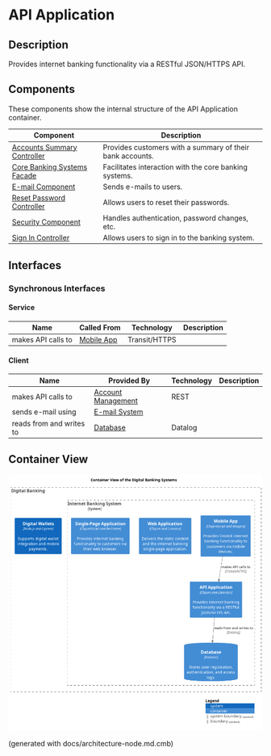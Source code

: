 # API Application
## Description
Provides internet banking functionality via a RESTful JSON/HTTPS API.

## Components
These components show the internal structure of the API Application container.

| Component | Description |
|---|---|
| [Accounts Summary Controller](../../mybank/digital-banking/accounts-summary-controller.md) | Provides customers with a summary of their bank accounts. |
| [Core Banking Systems Facade](../../mybank/digital-banking/core-banking-systems-facade.md) | Facilitates interaction with the core banking systems. |
| [E-mail Component](../../mybank/digital-banking/email-component.md) | Sends e-mails to users. |
| [Reset Password Controller](../../mybank/digital-banking/reset-password-controller.md) | Allows users to reset their passwords. |
| [Security Component](../../mybank/digital-banking/security-component.md) | Handles authentication, password changes, etc. |
| [Sign In Controller](../../mybank/digital-banking/sign-in-controller.md) | Allows users to sign in to the banking system. |

## Interfaces

### Synchronous Interfaces

#### Service
| Name | Called From | Technology | Description |
|---|---|---|---|
| makes API calls to | [Mobile App](../../mybank/digital-banking/mobile-app.md) | Transit/HTTPS |  |

#### Client
| Name | Provided By | Technology | Description |
|---|---|---|---|
| makes API calls to | [Account Management](../../mybank/core-banking/account-management-system.md) | REST |  |
| sends e-mail using | [E-mail System](../../mybank/email-system.md) |  |  |
| reads from and writes to | [Database](../../mybank/digital-banking/database.md) | Datalog |  |

## Container View
![Container View of the Digital Banking Systems](../../mybank/digital-banking/container-view.png)


(generated with docs/architecture-node.md.cmb)
